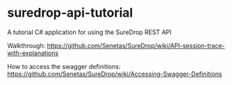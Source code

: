 # suredrop-api-tutorial
A tutorial C# application for using the SureDrop REST API

Walkthrough:
https://github.com/Senetas/SureDrop/wiki/API-session-trace-with-explanations

How to access the swagger definitions:
https://github.com/Senetas/SureDrop/wiki/Accessing-Swagger-Definitions



